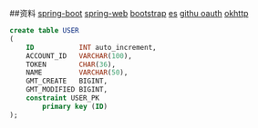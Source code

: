 ##资料
[spring-boot](https://spring.io/projects/spring-boot)
[spring-web](https://spring.io/guides/gs/serving-web-content/)
[bootstrap](https://v3.bootcss.com/getting-started/)
[es](https://elasticsearch.cn/explore)
[githu oauth](https://developer.github.com/apps/building-github-apps/creating-a-github-app/)
[okhttp](https://square.github.io/okhttp/)
```sql
create table USER
(
    ID           INT auto_increment,
    ACCOUNT_ID   VARCHAR(100),
    TOKEN        CHAR(36),
    NAME         VARCHAR(50),
    GMT_CREATE   BIGINT,
    GMT_MODIFIED BIGINT,
    constraint USER_PK
        primary key (ID)
);
```
